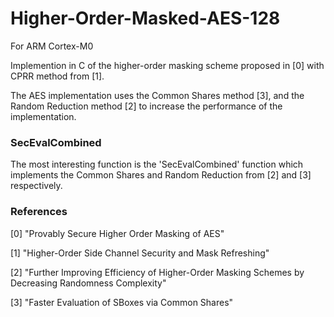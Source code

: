 # Higher-Order-Masked-AES-128
For ARM Cortex-M0

Implemention in C of the higher-order masking scheme proposed in [0] with CPRR method from [1]. 

The AES implementation uses the Common Shares method [3], and the Random Reduction method [2] to increase the performance of the implementation.


### SecEvalCombined
The most interesting function is the 'SecEvalCombined' function which implements the Common Shares and Random Reduction from [2] and [3] respectively. 



### References


[0] "Provably Secure Higher Order Masking of AES"

[1] "Higher-Order Side Channel Security and Mask Refreshing"

[2] "Further Improving Efficiency of Higher-Order Masking Schemes by Decreasing Randomness Complexity"

[3] "Faster Evaluation of SBoxes via Common Shares"
